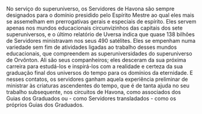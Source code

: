 ﻿No serviço do superuniverso, os Servidores de Havona são sempre designados para o domínio presidido pelo Espírito Mestre ao qual eles mais se assemelham em prerrogativas gerais e especiais de espírito. Eles servem apenas nos mundos educacionais circunvizinhos das capitais dos sete superuniversos, e o último relatório de Uversa indica que quase 138 bilhões de Servidores ministravam nos seus 490 satélites. Eles se empenham numa variedade sem fim de atividades ligadas ao trabalho desses mundos educacionais, que compreendem as superuniversidades do superuniverso de Orvônton. Ali são seus companheiros; eles desceram da sua próxima carreira para estudá-los e inspirá-los com a realidade e certeza da sua graduação final  dos universos do tempo para os domínios da eternidade. E nesses contatos, os servidores ganham aquela experiência preliminar de ministrar às criaturas ascendentes do tempo, que é de tanta ajuda no seu trabalho subsequente, nos circuitos de Havona, como associados dos Guias dos Graduados ou -  como Servidores transladados - como os próprios Guias dos Graduados.